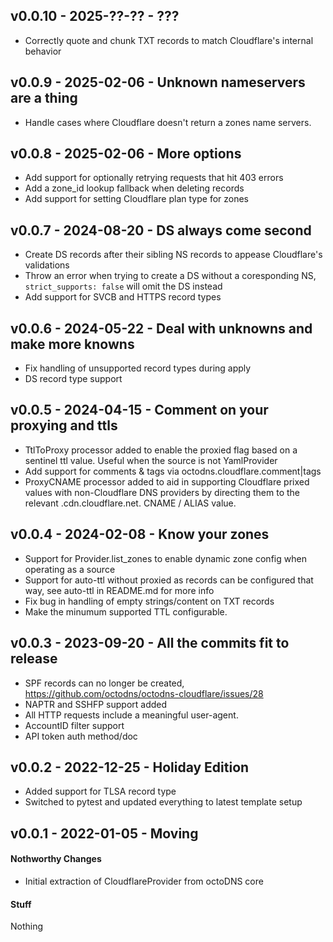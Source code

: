 ## v0.0.10 - 2025-??-?? - ???

* Correctly quote and chunk TXT records to match Cloudflare's internal behavior

## v0.0.9 - 2025-02-06 - Unknown nameservers are a thing

* Handle cases where Cloudflare doesn't return a zones name servers.

## v0.0.8 - 2025-02-06 - More options

* Add support for optionally retrying requests that hit 403 errors
* Add a zone_id lookup fallback when deleting records
* Add support for setting Cloudflare plan type for zones

## v0.0.7 - 2024-08-20 - DS always come second

* Create DS records after their sibling NS records to appease Cloudflare's
  validations
* Throw an error when trying to create a DS without a coresponding NS,
  `strict_supports: false` will omit the DS instead
* Add support for SVCB and HTTPS record types

## v0.0.6 - 2024-05-22 - Deal with unknowns and make more knowns

* Fix handling of unsupported record types during apply
* DS record type support

## v0.0.5 - 2024-04-15 - Comment on your proxying and ttls

* TtlToProxy processor added to enable the proxied flag based on a sentinel
  ttl value. Useful when the source is not YamlProvider
* Add support for comments & tags via octodns.cloudflare.comment|tags
* ProxyCNAME processor added to aid in supporting Cloudflare prixed values
  with non-Cloudflare DNS providers by directing them to the relevant
  .cdn.cloudflare.net. CNAME / ALIAS value.

## v0.0.4 - 2024-02-08 - Know your zones

* Support for Provider.list_zones to enable dynamic zone config when operating
  as a source
* Support for auto-ttl without proxied as records can be configured that way,
  see auto-ttl in README.md for more info
* Fix bug in handling of empty strings/content on TXT records
* Make the minumum supported TTL configurable.

## v0.0.3 - 2023-09-20 - All the commits fit to release

* SPF records can no longer be created,
  https://github.com/octodns/octodns-cloudflare/issues/28
* NAPTR and SSHFP support added
* All HTTP requests include a meaningful user-agent.
* AccountID filter support
* API token auth method/doc

## v0.0.2 - 2022-12-25 - Holiday Edition

* Added support for TLSA record type
* Switched to pytest and updated everything to latest template setup

## v0.0.1 - 2022-01-05 - Moving

#### Nothworthy Changes

* Initial extraction of CloudflareProvider from octoDNS core

#### Stuff

Nothing
